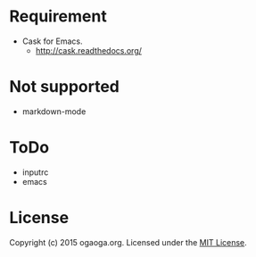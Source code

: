 
Requirement
====

* Cask for Emacs.
  * http://cask.readthedocs.org/

Not supported
====

* markdown-mode

ToDo
====

* inputrc
* emacs

License
====

Copyright (c) 2015 ogaoga.org. Licensed under the [MIT License](LICENSE).
